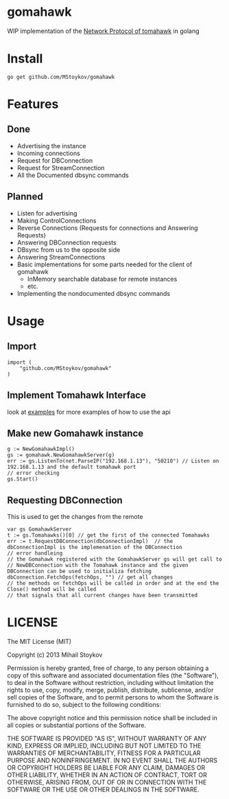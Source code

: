 gomahawk
========

WIP implementation of the [Network Protocol of tomahawk](http://wiki.tomahawk-player.org/index.php/Network_Protocol) in golang

Install
=======

	go get github.com/MStoykov/gomahawk

Features                                                                                                                                                                            
========                                                                                                                                                                            
                                                                                                                                                                                    
Done                                                                                                                                                                                
----                                                                                                                                                                                
                                                                                                                                                                                    
* Advertising the instance                                                                                                                                                          
* Incoming connections                                                                                                                                                              
* Request for DBConnection                                                                                                                                                          
* Request for StreamConnection                                                                                                                                                      
* All the Documented dbsync commands                                                                                                                                                
                                                                                                                                                                                    
                                                                                                                                                                                    
Planned                                                                                                                                                                             
-------                                                                                                                                                                             
                                                                                                                                                                                    
* Listen for advertising                                                                                                                                                            
* Making ControlConnections                                                                                                                                                         
* Reverse Connections (Requests for connections and Answering Requests)                                                                                                             
* Answering DBConnection requests                                                                                                                                                   
* DBsync from us to the opposite side                                                                                                                                               
* Answering StreamConnections                                                                                                                                                       
* Basic implementations for some parts needed for the client of gomahawk       
	* InMemory searchable database for remote instances
	* etc.
* Implementing the nondocumented dbsync commands

Usage 
=====

Import
------
	
	import (
		"github.com/MStoykov/gomahawk"
	)

Implement Tomahawk Interface
----------------------------

look at [examples](./examples/) for more examples of how to use the api


Make new Gomahawk instance
--------------------------

	g := NewGomahawkImpl()
	gs := gomahawk.NewGomahawkServer(g)
	err := gs.ListenTo(net.ParseIP("192.168.1.13"), "50210") // Listen on 192.168.1.13 and the default tomahawk port
	// error checking
	gs.Start()

Requesting DBConnection
-----------------------
This is used to get the changes from the remote

	var gs GomahawkServer
	t := gs.Tomahawks()[0] // get the first of the connected Tomahawks
	err := t.RequestDBConnection(dbConnectionImpl)  // the dbConnectionImpl is the implemenation of the DBConnection
	// error handleing
	// the Gomahawk registered with the GomahawkServer gs will get call to 
	// NewDBConnection with the Tomahawk instance and the given DBConnection can be used to initializa fetching
	dbConnection.FetchOps(fetchOps, "") // get all changes 
	// the methods on fetchOps will be called in order and at the end the Close() method will be called
 	// that signals that all current changes have been transmitted
 


LICENSE
=======
The MIT License (MIT)

Copyright (c) 2013 Mihail Stoykov

Permission is hereby granted, free of charge, to any person obtaining a copy of
this software and associated documentation files (the "Software"), to deal in
the Software without restriction, including without limitation the rights to
use, copy, modify, merge, publish, distribute, sublicense, and/or sell copies of
the Software, and to permit persons to whom the Software is furnished to do so,
subject to the following conditions:

The above copyright notice and this permission notice shall be included in all
copies or substantial portions of the Software.

THE SOFTWARE IS PROVIDED "AS IS", WITHOUT WARRANTY OF ANY KIND, EXPRESS OR
IMPLIED, INCLUDING BUT NOT LIMITED TO THE WARRANTIES OF MERCHANTABILITY, FITNESS
FOR A PARTICULAR PURPOSE AND NONINFRINGEMENT. IN NO EVENT SHALL THE AUTHORS OR
COPYRIGHT HOLDERS BE LIABLE FOR ANY CLAIM, DAMAGES OR OTHER LIABILITY, WHETHER
IN AN ACTION OF CONTRACT, TORT OR OTHERWISE, ARISING FROM, OUT OF OR IN
CONNECTION WITH THE SOFTWARE OR THE USE OR OTHER DEALINGS IN THE SOFTWARE.
